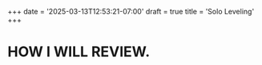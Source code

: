+++
date = '2025-03-13T12:53:21-07:00'
draft = true
title = 'Solo Leveling'
+++
# HOW I WILL REVIEW.
